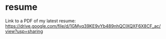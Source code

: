 # resume
Link to a PDF of my latest resume:
https://drive.google.com/file/d/1GMyq39KE9vYb489nhQClXQXF6X8CF_ac/view?usp=sharing
